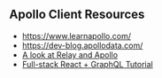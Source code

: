 ## Apollo Client Resources

- https://www.learnapollo.com/
- https://dev-blog.apollodata.com/
- [A look at Relay and Apollo][1]
- [Full-stack React + GraphQL Tutorial][2]

[1]:https://medium.com/front-end-developers/a-look-at-relay-and-apollo-96fcb215e1d
[2]: https://dev-blog.apollodata.com/full-stack-react-graphql-tutorial-582ac8d24e3b
